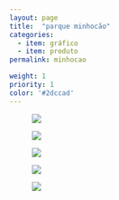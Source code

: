 ```yaml
---
layout: page
title:  "parque minhocão"
categories:
  - item: gráfico
  - item: produto
permalink: minhocao

weight: 1
priority: 1
color: '#2dccad'
---
```


<figure><img src="{{ site.baseurl }}/assets/minhocao/minho_old_ph.jpg"/></figure>
<figure><img src="{{ site.baseurl }}/assets/minhocao/minho_entorno.jpg"/></figure>
<figure><img src="{{ site.baseurl }}/assets/minhocao/minho_coletivo.jpg"/></figure>
<figure><img src="{{ site.baseurl }}/assets/minhocao/minho_elevado.jpg"/></figure>
<figure><img src="{{ site.baseurl }}/assets/minhocao/minho_slackline.jpg"/></figure>
